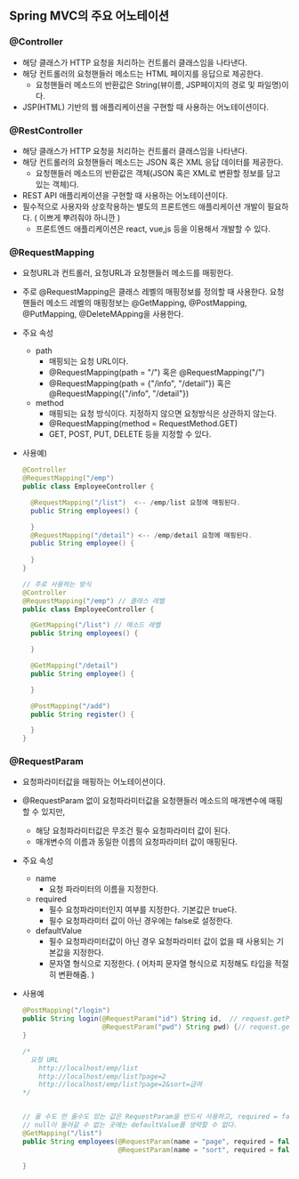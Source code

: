 Spring MVC의 주요 어노테이션
--------------------------------------

### @Controller
  + 해당 클래스가 HTTP 요청을 처리하는 컨트롤러 클래스임을 나타낸다.
  + 해당 컨트롤러의 요청핸들러 메소드는 HTML 페이지를 응답으로 제공한다.
    * 요청핸들러 메소드의 반환값은 String(뷰이름, JSP페이지의 경로 및 파일명)이다.
  + JSP(HTML) 기반의 웹 애플리케이션을 구현할 때 사용하는 어노테이션이다.
    
### @RestController
  + 해당 클래스가 HTTP 요청을 처리하는 컨트롤러 클래스임을 나타낸다.
  + 해당 컨트롤러의 요청핸들러 메소드는 JSON 혹은 XML 응답 데이터를 제공한다.
    * 요청핸들러 메소드의 반환값은 객체(JSON 혹은 XML로 변환할 정보를 담고 있는 객체)다.
  + REST API 애플리케이션을 구현할 때 사용하는 어노테이션이다.
  + 필수적으로 사용자와 상호작용하는 별도의 프론트엔드 애플리케이션 개발이 필요하다. ( 이쁘게 뿌려줘야 하니깐 )
      * 프론트엔드 애플리케이션은 react, vue,js 등을 이용해서 개발할 수 있다.
   
### @RequestMapping
  + 요청URL과 컨트롤러, 요청URL과 요청핸들러 메소드를 매핑한다.
  + 주로 @RequestMapping은 클래스 레벨의 매핑정보를 정의할 때 사용한다.
      요청핸들러 메소드 레벨의 매핑정보는 @GetMapping, @PostMapping, @PutMapping, @DeleteMApping을 사용한다.
  + 주요 속성
    - path
      * 매핑되는 요청 URL이다.
      * @RequestMapping(path = "/")    혹은 @RequestMapping("/")
      * @RequestMapping(path = {"/info", "/detail"})    혹은 @RequestMapping({"/info", "/detail"})
    - method
      * 매핑되는 요청 방식이다. 지정하지 않으면 요청방식은 상관하지 않는다.
      * @RequestMapping(method = RequestMethod.GET)
      * GET, POST, PUT, DELETE 등을 지정할 수 있다.  
  + 사용예)
      ```java
      @Controller
      @RequestMapping("/emp")
      public class EmployeeController {

        @RequestMapping("/list")  <-- /emp/list 요청에 매핑된다.
        public String employees() {

        }
        @RequestMapping("/detail") <-- /emp/detail 요청에 매핑된다.
        public String employee() {
          
        }
      }
      ```

      ```java
      // 주로 사용하는 방식
      @Controller
      @RequestMapping("/emp") // 클래스 레벨
      public class EmployeeController {

        @GetMapping("/list") // 메소드 레벨
        public String employees() {

        }

        @GetMapping("/detail")
        public String employee() {

        }

        @PostMapping("/add")
        public String register() {

        }
      }
      ```
      
### @RequestParam
  + 요청파라미터값을 매핑하는 어노테이션이다.
  + @RequestParam 없이 요청파라미터값을 요청핸들러 메소드의 매개변수에 매핑할 수 있지만,
    - 해당 요청파라미터값은 무조건 필수 요청파라미터 값이 된다.
    - 매개변수의 이름과 동일한 이름의 요청파라미터 값이 매핑된다.
  + 주요 속성
      * name
          - 요청 파라미터의 이름을 지정한다.
      * required
          - 필수 요청파라미터인지 여부를 지정한다. 기본값은 true다.
          - 필수 요청파라미터 값이 아닌 경우에는 false로 설정한다.
      * defaultValue
          - 필수 요청파라미터값이 아닌 경우 요청파라미터 값이 없을 때 사용되는 기본값을 지정한다.
          - 문자열 형식으로 지정한다. ( 어차피 문자열 형식으로 지정해도 타입을 적절히 변환해줌. )
  + 사용예

      ```java
      @PostMapping("/login")
      public String login(@RequestParam("id") String id,  // request.getParameter("id")로 조회되는 값을 전달
                          @RequestParam("pwd") String pwd) {// request.getParameter("pwd")로 조회되는 값을 전달
      }
    
      /*
        요청 URL
          http://localhost/emp/list
          http://localhost/emp/list?page=2
          http://localhost/emp/list?page=2&sort=급여
      */
    
      
      // 올 수도 안 올수도 있는 값은 RequestParam을 반드시 사용하고, required = false, defaultValue 지정이 필요.
      // null이 들어갈 수 없는 곳에는 defaultValue를 생략할 수 없다.
      @GetMapping("/list")
      public String employees(@RequestParam(name = "page", required = false, defaultValue = "1") int page,  
                              @RequestParam(name = "sort", required = false, defaultValue = "name") String sort) {  
    
      }
      ```

